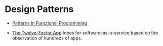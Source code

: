 # Design Patterns

- [Patterns in Functional Programming](https://patternsinfp.wordpress.com/)

- [The Twelve-Factor App](https://12factor.net/)
  Ideas for software-as-a-service based on the observation of hundreds of apps.
